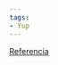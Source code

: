 ```yaml
---
tags:
- Yup
---
```


[Referencia](https://stackoverflow.com/questions/59836052/how-to-validate-enums-in-yup)